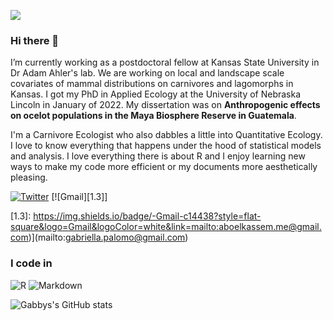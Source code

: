 ![](http://ForTheBadge.com/images/badges/built-with-science.svg)

### Hi there 👋

I’m currently working as a postdoctoral fellow at Kansas State University in Dr Adam Ahler's lab. We are working on local and landscape scale covariates of mammal distributions on carnivores and lagomorphs in Kansas. I got my PhD in Applied Ecology at the University of Nebraska Lincoln in January of 2022. My dissertation was on **Anthropogenic effects on ocelot populations in the Maya Biosphere Reserve in Guatemala**. 

I'm a Carnivore Ecologist who also dabbles a little into Quantitative Ecology. I love to know everything that happens under the hood of statistical models and analysis. I love everything there is about R and I enjoy learning new ways to make my code more efficient or my documents more aesthetically pleasing. 

<!-- Actual text -->

[![Twitter][1.2]][1]
[![Gmail][1.3]]

<!-- Icons -->

[1.2]: https://img.shields.io/badge/Twitter-1DA1F2?style=for-the-badge&logo=twitter&logoColor=white (twitter icon)

[1.3]: https://img.shields.io/badge/-Gmail-c14438?style=flat-square&logo=Gmail&logoColor=white&link=mailto:aboelkassem.me@gmail.com)](mailto:gabriella.palomo@gmail.com)

<!-- Links to your social media accounts -->

[1]: https://twitter.com/GabbsPalomo

### I code in

![R](https://img.shields.io/badge/R-276DC3?style=for-the-badge&logo=r&logoColor=white) ![Markdown](https://img.shields.io/badge/Markdown-000000?style=for-the-badge&logo=markdown&logoColor=white) 

![Gabbys's GitHub stats](https://github-readme-stats.vercel.app/api?username=GabsPalomo&show_icons=true&theme=default)
